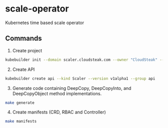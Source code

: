 # scale-operator

Kubernetes time based scale operator

## Commands

1. Create project

```bash
kubebuilder init --domain scaler.cloudsteak.com --owner "CloudSteak" --repo github.com/cloudsteak/scale-operator.git
```

2. Create API

```bash
kubebuilder create api --kind Scaler --version v1alpha1 --group api
```

3. Generate code containing DeepCopy, DeepCopyInto, and DeepCopyObject method implementations.

```bash
make generate
```

4. Create manifests (CRD, RBAC and Controller)

```bash
make manifests
```
